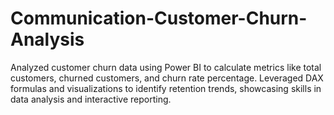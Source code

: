 # Communication-Customer-Churn-Analysis
Analyzed customer churn data using Power BI to calculate metrics like total customers, churned customers, and churn rate percentage. Leveraged DAX formulas and visualizations to identify retention trends, showcasing skills in data analysis and interactive reporting.
